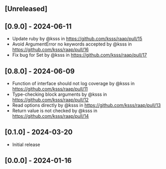 ## [Unreleased]

## [0.9.0] - 2024-06-11

* Update ruby by @ksss in https://github.com/ksss/raap/pull/15
* Avoid ArgumentError no keywords accepted by @ksss in https://github.com/ksss/raap/pull/16
* Fix bug for Set by @ksss in https://github.com/ksss/raap/pull/17

## [0.8.0] - 2024-06-09

* Function of interface should not log coverage by @ksss in https://github.com/ksss/raap/pull/11
* Type-checking block arguments by @ksss in https://github.com/ksss/raap/pull/12
* Read options directly by @ksss in https://github.com/ksss/raap/pull/13
* Return value is not checked by @ksss in https://github.com/ksss/raap/pull/14

## [0.1.0] - 2024-03-20

- Initial release

## [0.0.0] - 2024-01-16
